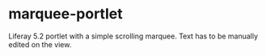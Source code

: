 marquee-portlet
===============

Liferay 5.2 portlet with a simple scrolling marquee.  Text has to be manually edited on the view.
